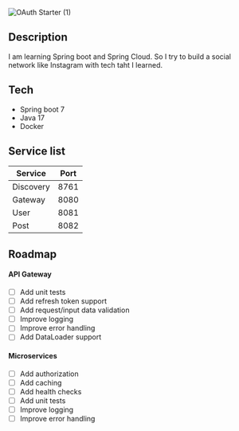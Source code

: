 ![OAuth Starter (1)](https://user-images.githubusercontent.com/51282340/232514817-eca661e9-2b4b-4a0a-8e67-40106c167a5a.png)

## Description
I am learning Spring boot and Spring Cloud.
So I try to build a social network like Instagram with tech taht I learned.

## Tech
- Spring boot 7
- Java 17
- Docker

## Service list
| Service   | Port |
|-----------|:----:|
| Discovery | 8761 |
| Gateway   | 8080 |
| User      | 8081 |
| Post      | 8082 |


## Roadmap
#### API Gateway
- [ ] Add unit tests
- [ ] Add refresh token support
- [ ] Add request/input data validation
- [ ] Improve logging
- [ ] Improve error handling
- [ ] Add DataLoader support

#### Microservices
- [ ] Add authorization
- [ ] Add caching
- [ ] Add health checks
- [ ] Add unit tests
- [ ] Improve logging
- [ ] Improve error handling
